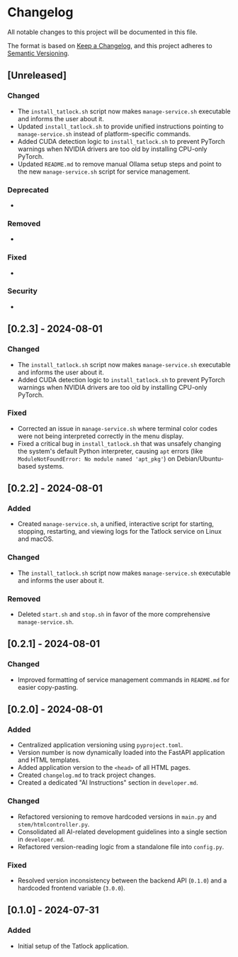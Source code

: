# Changelog

All notable changes to this project will be documented in this file.

The format is based on [Keep a Changelog](https://keepachangelog.com/en/1.0.0/),
and this project adheres to [Semantic Versioning](https://semver.org/spec/v2.0.0.html).

## [Unreleased]

### Changed
- The `install_tatlock.sh` script now makes `manage-service.sh` executable and informs the user about it.
- Updated `install_tatlock.sh` to provide unified instructions pointing to `manage-service.sh` instead of platform-specific commands.
- Added CUDA detection logic to `install_tatlock.sh` to prevent PyTorch warnings when NVIDIA drivers are too old by installing CPU-only PyTorch.
- Updated `README.md` to remove manual Ollama setup steps and point to the new `manage-service.sh` script for service management.

### Deprecated
-

### Removed
-

### Fixed
-

### Security
-

## [0.2.3] - 2024-08-01

### Changed
- The `install_tatlock.sh` script now makes `manage-service.sh` executable and informs the user about it.
- Added CUDA detection logic to `install_tatlock.sh` to prevent PyTorch warnings when NVIDIA drivers are too old by installing CPU-only PyTorch.

### Fixed
- Corrected an issue in `manage-service.sh` where terminal color codes were not being interpreted correctly in the menu display.
- Fixed a critical bug in `install_tatlock.sh` that was unsafely changing the system's default Python interpreter, causing `apt` errors (like `ModuleNotFoundError: No module named 'apt_pkg'`) on Debian/Ubuntu-based systems.

## [0.2.2] - 2024-08-01

### Added
- Created `manage-service.sh`, a unified, interactive script for starting, stopping, restarting, and viewing logs for the Tatlock service on Linux and macOS.

### Changed
- The `install_tatlock.sh` script now makes `manage-service.sh` executable and informs the user about it.

### Removed
- Deleted `start.sh` and `stop.sh` in favor of the more comprehensive `manage-service.sh`.

## [0.2.1] - 2024-08-01

### Changed
- Improved formatting of service management commands in `README.md` for easier copy-pasting.

## [0.2.0] - 2024-08-01

### Added
- Centralized application versioning using `pyproject.toml`.
- Version number is now dynamically loaded into the FastAPI application and HTML templates.
- Added application version to the `<head>` of all HTML pages.
- Created `changelog.md` to track project changes.
- Created a dedicated "AI Instructions" section in `developer.md`.

### Changed
- Refactored versioning to remove hardcoded versions in `main.py` and `stem/htmlcontroller.py`.
- Consolidated all AI-related development guidelines into a single section in `developer.md`.
- Refactored version-reading logic from a standalone file into `config.py`.

### Fixed
- Resolved version inconsistency between the backend API (`0.1.0`) and a hardcoded frontend variable (`3.0.0`).

## [0.1.0] - 2024-07-31

### Added
- Initial setup of the Tatlock application. 